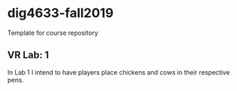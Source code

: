 # dig4633-fall2019
Template for course repository

## VR Lab: 1
In Lab 1 I intend to have players place chickens and cows in their respective pens.